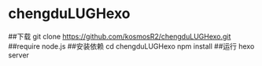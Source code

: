 # chengduLUGHexo
##下载
  git clone https://github.com/kosmosR2/chengduLUGHexo.git
##require
  node.js
##安装依赖
  cd chengduLUGHexo 
  npm install
##运行
  hexo server
